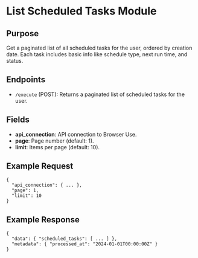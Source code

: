 # List Scheduled Tasks Module

## Purpose
Get a paginated list of all scheduled tasks for the user, ordered by creation date. Each task includes basic info like schedule type, next run time, and status.

## Endpoints
- `/execute` (POST): Returns a paginated list of scheduled tasks for the user.

## Fields
- **api_connection**: API connection to Browser Use.
- **page**: Page number (default: 1).
- **limit**: Items per page (default: 10).

## Example Request
```
{
  "api_connection": { ... },
  "page": 1,
  "limit": 10
}
```

## Example Response
```
{
  "data": { "scheduled_tasks": [ ... ] },
  "metadata": { "processed_at": "2024-01-01T00:00:00Z" }
}
```

